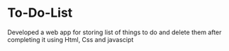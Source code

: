 # To-Do-List
Developed a web app for storing list of things to do and delete them after completing  it  using Html, Css and javascipt 
